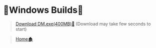 <h1>🔨Windows Builds🔨</h1>

>[Download DM.exe(400MB)📁](https://github.com/thusvill/dm-builds/raw/main/win/DM.zip)
(Download may take few seconds to start)

>[Home🏚️](https://github.com/thusvill/dm-builds)
